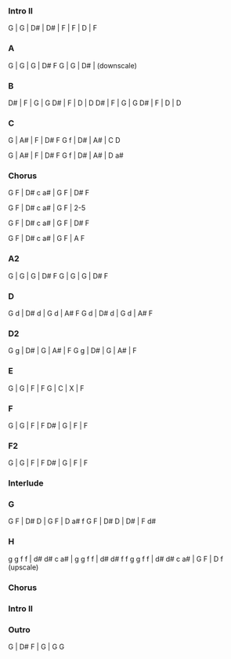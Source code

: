 
### Intro II

G | G | D# | D# | F | F | D | F

### A

G | G | G | D# F
G | G | D# | (downscale)

### B

D# | F | G | G
D# | F | D | D
D# | F | G | G
D# | F | D | D

### C

G | A# | F | D# F
G f | D# | A# | C D

G | A# | F | D# F
G f | D# | A# | D a#

### Chorus

G F | D# c a# | G F | D# F

G F | D# c a# | G F | 2-5

G F | D# c a# | G F | D# F

G F | D# c a# | G F | A F

### A2

G | G | G | D# F
G | G | G | D# F

### D

G d | D# d | G d | A# F
G d | D# d | G d | A# F

### D2

G g | D# | G | A# | F
G g | D# | G | A# | F

### E

G | G | F | F
G | C | X | F

### F

G | G | F | F
D# | G | F | F

### F2

G | G | F | F
D# | G | F | F

### Interlude

### G

G F | D# D | G F | D a# f
G F | D# D | D# | F d#

### H

g g f f | d# d# c a# | g g f f | d# d# f f
g g f f | d# d# c a# | G F | D f (upscale)

### Chorus

### Intro II

### Outro

G | D# F | G | G
G

